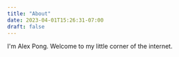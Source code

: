 ```yaml
---
title: "About"
date: 2023-04-01T15:26:31-07:00
draft: false
---
```


I'm Alex Pong. Welcome to my little corner of the internet.
